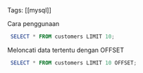 Tags: [[mysql]]

Cara penggunaan

```powershell
 SELECT * FROM customers LIMIT 10;
```

Meloncati data tertentu dengan OFFSET

```powershell
 SELECT * FROM customers LIMIT 10 OFFSET;
```